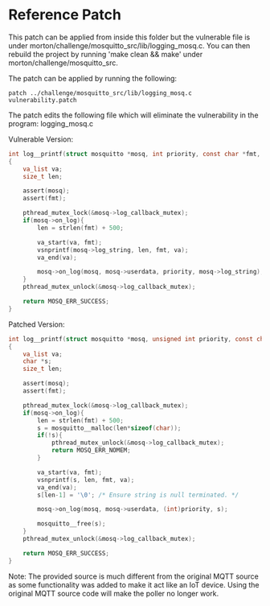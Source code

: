 # Reference Patch
This patch can be applied from inside this folder but the vulnerable file is under morton/challenge/mosquitto_src/lib/logging_mosq.c. You can then rebuild the project by running 'make clean && make' under morton/challenge/mosquitto_src.

The patch can be applied by running the following:
```
patch ../challenge/mosquitto_src/lib/logging_mosq.c vulnerability.patch
```

The patch edits the following file which will eliminate the vulnerability in the program:
logging_mosq.c

Vulnerable Version:
```c
int log__printf(struct mosquitto *mosq, int priority, const char *fmt, ...)
{
	va_list va;
	size_t len;

	assert(mosq);
	assert(fmt);

	pthread_mutex_lock(&mosq->log_callback_mutex);
	if(mosq->on_log){
		len = strlen(fmt) + 500;

		va_start(va, fmt);
		vsnprintf(mosq->log_string, len, fmt, va);
		va_end(va);

		mosq->on_log(mosq, mosq->userdata, priority, mosq->log_string);
	}
	pthread_mutex_unlock(&mosq->log_callback_mutex);

	return MOSQ_ERR_SUCCESS;
}
```

Patched Version:
```c
int log__printf(struct mosquitto *mosq, unsigned int priority, const char *fmt, ...)
{
	va_list va;
	char *s;
	size_t len;

	assert(mosq);
	assert(fmt);

	pthread_mutex_lock(&mosq->log_callback_mutex);
	if(mosq->on_log){
		len = strlen(fmt) + 500;
		s = mosquitto__malloc(len*sizeof(char));
		if(!s){
			pthread_mutex_unlock(&mosq->log_callback_mutex);
			return MOSQ_ERR_NOMEM;
		}

		va_start(va, fmt);
		vsnprintf(s, len, fmt, va);
		va_end(va);
		s[len-1] = '\0'; /* Ensure string is null terminated. */

		mosq->on_log(mosq, mosq->userdata, (int)priority, s);

		mosquitto__free(s);
	}
	pthread_mutex_unlock(&mosq->log_callback_mutex);

	return MOSQ_ERR_SUCCESS;
}
```

Note: The provided source is much different from the original MQTT source as some functionality was added to make it act like an IoT device.
Using the original MQTT source code will make the poller no longer work.

